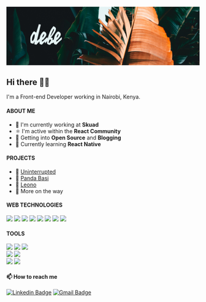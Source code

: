 ![Debe](https://raw.githubusercontent.com/sam10105/sam10105/master/images/debe.png)

## Hi there 👋🏾

I'm a Front-end Developer working in Nairobi, Kenya.

#### ABOUT ME

- 🏢 I'm currently working at **Skuad**
- ⚛ I'm active within the **React Community**
- 🌱 Getting into **Open Source** and **Blogging**
- 📘 Currently learning **React Native**

#### PROJECTS

- 🏀 [Uninterrupted](https://www.uninterrupted.com/)
- 🚌 [Panda Basi](https://pandabasi.debe.studio/)
- 🦁 [Leono](https://omondileon.com/)
- 🙈 More on the way

#### WEB TECHNOLOGIES

<p>
  <p>
    <img src="https://img.shields.io/badge/-HTML5-E34F26?style=flat-square&logo=HTML5&logoColor=white"/>
    <img src="https://img.shields.io/badge/-CSS3-1572B6?style=flat-square&logo=CSS3&logoColor=white"/>
    <img src="https://img.shields.io/badge/-tailwindcss-38BDF8?style=flat-square&logo=tailwindcss&logoColor=white"/>
    <img src="https://img.shields.io/badge/-Javascript-f7df1e?style=flat-square&logo=Javascript&logoColor=black"/>
    <img src="https://img.shields.io/badge/-Typescript-007acc?style=flat-square&logo=Typescript&logoColor=white"/>
    <img src="https://img.shields.io/badge/-React-61dbfb?style=flat-square&logo=React&logoColor=black"/>
    <img src="https://img.shields.io/badge/-Next.js-fff?style=flat-square&logo=Next.js&logoColor=black"/>
    <img src="https://img.shields.io/badge/-GraphQL-fff?style=flat-square&logo=GraphQL&logoColor=E10098"/>
  </p>
</p>

#### TOOLS

<p>
  <p>
    <img src="https://img.shields.io/badge/-Visual%20Studio%20Code-23A9F2?style=flat-square&logo=Visual%20Studio%20Code&logoColor=white"/>
    <img src="https://img.shields.io/badge/-Git-F44D27?style=flat-square&logo=Git&logoColor=white"/>
    <img src="https://img.shields.io/badge/-Github-181717?style=flat-square&logo=GitHub&logoColor=white"/><br/>
    <img src="https://img.shields.io/badge/-ESLint-4B32C3?style=flat-square&logo=ESLint&logoColor=white"/>
    <img src="https://img.shields.io/badge/-Prettier-1A2B34?style=flat-square&logo=Prettier&logoColor=white"/><br/>
    <img src="https://img.shields.io/badge/-Slack-E01563?style=flat-square&logo=Slack&logoColor=white"/>
    <img src="https://img.shields.io/badge/-Notion-000000?style=flat-square&logo=Notion&logoColor=white"/>
  </p>
</p>

#### 📫 How to reach me

[![Linkedin Badge](https://img.shields.io/badge/-samkasyoki-blue?style=flat-square&logo=Linkedin&logoColor=white&link=https://www.linkedin.com/in/sam-kasyoki-0bb33417a/)](https://www.linkedin.com/in/sam-kasyoki-0bb33417a/)
[![Gmail Badge](https://img.shields.io/badge/-sam@debe.studio-c14438?style=flat-square&logo=Gmail&logoColor=white&link=mailto:sam@debe.studio)](mailto:sam@debe.studio)

